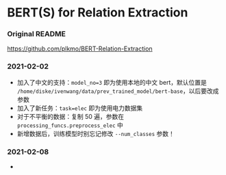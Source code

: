 # BERT(S) for Relation Extraction

### Original README

https://github.com/plkmo/BERT-Relation-Extraction

### 2021-02-02

- 加入了中文的支持：`model_no=3` 即为使用本地的中文 bert，默认位置是 `/home/diske/ivenwang/data/prev_trained_model/bert-base`，以后要改成参数
- 加入了新任务：`task=elec` 即为使用电力数据集
- 对于不平衡的数据：复制 50 遍，参数在 `processing_funcs.preprocess_elec` 中
- 新增数据后，训练模型时别忘记修改 `--num_classes` 参数！

### 2021-02-08

- 